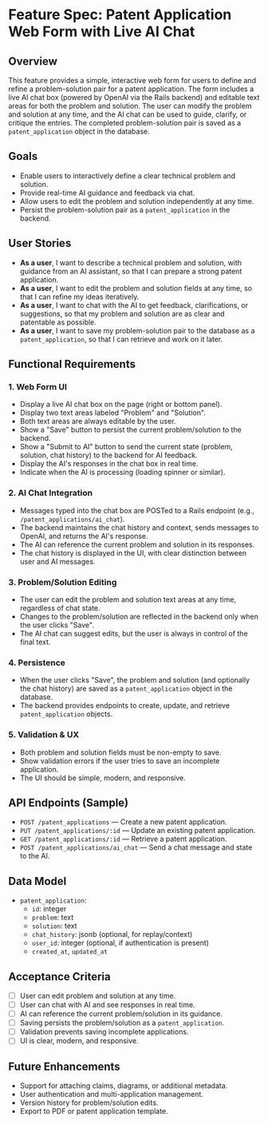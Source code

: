 # Feature Spec: Patent Application Web Form with Live AI Chat

## Overview
This feature provides a simple, interactive web form for users to define and refine a problem-solution pair for a patent application. The form includes a live AI chat box (powered by OpenAI via the Rails backend) and editable text areas for both the problem and solution. The user can modify the problem and solution at any time, and the AI chat can be used to guide, clarify, or critique the entries. The completed problem-solution pair is saved as a `patent_application` object in the database.

## Goals
- Enable users to interactively define a clear technical problem and solution.
- Provide real-time AI guidance and feedback via chat.
- Allow users to edit the problem and solution independently at any time.
- Persist the problem-solution pair as a `patent_application` in the backend.

## User Stories
- **As a user**, I want to describe a technical problem and solution, with guidance from an AI assistant, so that I can prepare a strong patent application.
- **As a user**, I want to edit the problem and solution fields at any time, so that I can refine my ideas iteratively.
- **As a user**, I want to chat with the AI to get feedback, clarifications, or suggestions, so that my problem and solution are as clear and patentable as possible.
- **As a user**, I want to save my problem-solution pair to the database as a `patent_application`, so that I can retrieve and work on it later.

## Functional Requirements

### 1. Web Form UI
- Display a live AI chat box on the page (right or bottom panel).
- Display two text areas labeled "Problem" and "Solution".
- Both text areas are always editable by the user.
- Show a "Save" button to persist the current problem/solution to the backend.
- Show a "Submit to AI" button to send the current state (problem, solution, chat history) to the backend for AI feedback.
- Display the AI's responses in the chat box in real time.
- Indicate when the AI is processing (loading spinner or similar).

### 2. AI Chat Integration
- Messages typed into the chat box are POSTed to a Rails endpoint (e.g., `/patent_applications/ai_chat`).
- The backend maintains the chat history and context, sends messages to OpenAI, and returns the AI's response.
- The AI can reference the current problem and solution in its responses.
- The chat history is displayed in the UI, with clear distinction between user and AI messages.

### 3. Problem/Solution Editing
- The user can edit the problem and solution text areas at any time, regardless of chat state.
- Changes to the problem/solution are reflected in the backend only when the user clicks "Save".
- The AI chat can suggest edits, but the user is always in control of the final text.

### 4. Persistence
- When the user clicks "Save", the problem and solution (and optionally the chat history) are saved as a `patent_application` object in the database.
- The backend provides endpoints to create, update, and retrieve `patent_application` objects.

### 5. Validation & UX
- Both problem and solution fields must be non-empty to save.
- Show validation errors if the user tries to save an incomplete application.
- The UI should be simple, modern, and responsive.

## API Endpoints (Sample)
- `POST /patent_applications` — Create a new patent application.
- `PUT /patent_applications/:id` — Update an existing patent application.
- `GET /patent_applications/:id` — Retrieve a patent application.
- `POST /patent_applications/ai_chat` — Send a chat message and state to the AI.

## Data Model
- `patent_application`:
  - `id`: integer
  - `problem`: text
  - `solution`: text
  - `chat_history`: jsonb (optional, for replay/context)
  - `user_id`: integer (optional, if authentication is present)
  - `created_at`, `updated_at`

## Acceptance Criteria
- [ ] User can edit problem and solution at any time.
- [ ] User can chat with AI and see responses in real time.
- [ ] AI can reference the current problem/solution in its guidance.
- [ ] Saving persists the problem/solution as a `patent_application`.
- [ ] Validation prevents saving incomplete applications.
- [ ] UI is clear, modern, and responsive.

## Future Enhancements
- Support for attaching claims, diagrams, or additional metadata.
- User authentication and multi-application management.
- Version history for problem/solution edits.
- Export to PDF or patent application template.
